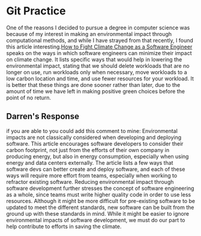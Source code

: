 # Git Practice
One of the reasons I decided to pursue a degree in computer science was because of my interest in making an environmental impact through computational methods, and while I have strayed from that recently, I found this article interesting.[How to Fight Climate Change as a Software Engineer](https://www.infoq.com/articles/fight-climate-change-software-engineer/) speaks on the ways in which software engineers can minimize their impact on climate change. It lists specific ways that would help in lowering the environmental impact, stating that we should delete workloads that are no longer on use, run workloads only when necessary, move workloads to a low carbon location and time, and use fewer resources for your workload. It is better that these things are done sooner rather than later, due to the amount of time we have left in making positive green choices before the point of no return.

## Darren's Response
if you are able to you could add this comment to mine: Environmental impacts are not classically considered when developing and deploying software. This article encourages software developers to consider their carbon footprint, not just from the efforts of their own company in producing energy, but also in energy consumption, especially when using energy and data centers externally. The article lists a few ways that software devs can better create and deploy software, and each of these ways will require more effort from teams, especially when working to refractor existing software. Reducing environmental impact through software development further stresses the concept of software engineering as a whole, since teams must write higher quality code in order to use less resources. Although it might be more difficult for pre-existing software to be updated to meet the different standards, new software can be built from the ground up with these standards in mind. While it might be easier to ignore environmental impacts of software development, we must do our part to help contribute to efforts in saving the climate.
